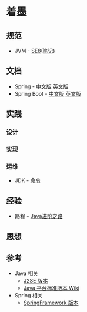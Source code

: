 # 着墨

## 规范
- JVM - [SE8](specification/jvms8.pdf)([笔记](specification/note/jvms8.md))

## 文档
- Spring - [中文版](document/spring/index.md)  [英文版](document/spring_en/index.md)
- Spring Boot - [中文版](document/springboot/index.md)  [英文版](document/springboot_en/index.md)

## 实践

### 设计

### 实现

### 运维
- JDK - [命令](practice/operations/JDK/commands.md)

## 经验
- 路程 - [Java进阶之路](experience/roadmap/Java.md) 

## 思想

## 参考
- Java 相关
    - [J2SE 版本](references/versions/j2se.md) 
    - [Java 平台标准版本 Wiki](https://en.wikipedia.org/wiki/Java_Platform,_Standard_Edition)        
- Spring 相关
    - [SpringFramework 版本](references/versions/spring.md) 
